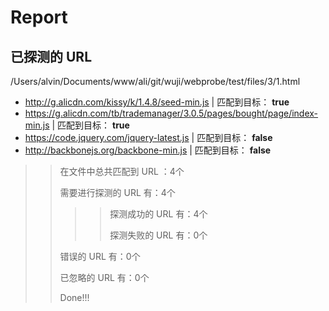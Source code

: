 

# Report


## 已探测的 URL


/Users/alvin/Documents/www/ali/git/wuji/webprobe/test/files/3/1.html


 * http://g.alicdn.com/kissy/k/1.4.8/seed-min.js | 匹配到目标： **true**
 * https://g.alicdn.com/tb/trademanager/3.0.5/pages/bought/page/index-min.js | 匹配到目标： **true**
 * https://code.jquery.com/jquery-latest.js | 匹配到目标： **false**
 * http://backbonejs.org/backbone-min.js | 匹配到目标： **false**


>> 在文件中总共匹配到 URL ：4个
>> 
>> 需要进行探测的 URL 有：4个
>> 
>>>> 探测成功的 URL 有：4个
>>>> 
>>>> 探测失败的 URL 有：0个
>> 
>> 错误的 URL 有：0个
>> 
>> 已忽略的 URL 有：0个
>> 
>> Done!!!
